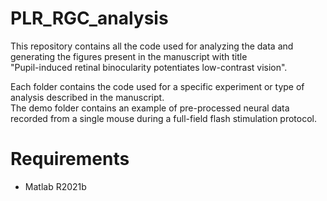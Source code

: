 # PLR_RGC_analysis

This repository contains all the code used for analyzing the data and generating the figures present in the manuscript with title\
"Pupil-induced retinal binocularity potentiates low-contrast vision".

Each folder contains the code used for a specific experiment or type of analysis described in the manuscript.\
The demo folder contains an example of pre-processed neural data recorded from a single mouse during a full-field flash stimulation protocol.

# Requirements
-  Matlab R2021b 


